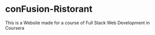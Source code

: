 # conFusion-Ristorant
This is a Website made for a course of Full Stack Web Development in Coursera
